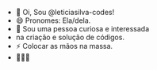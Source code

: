 - 👋 Oi, Sou @leticiasilva-codes!
- 😄 Pronomes: Ela/dela.
- 👀 Sou uma pessoa curiosa e interessada
- na criação e solução de códigos.
- ⚡️ Colocar as mãos na massa.
- 🌷🌷🌷

<!---
leticiasilva-codes/leticiasilva-codes is a ✨ special ✨ repository because its `README.md` (this file) appears on your GitHub profile.
You can click the Preview link to take a look at your changes.
--->
